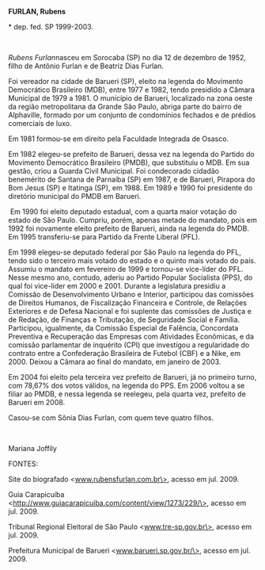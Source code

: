 **FURLAN, Rubens**

\* dep. fed. SP 1999-2003.

 

*Rubens Furlan*nasceu em Sorocaba (SP) no dia 12 de dezembro de 1952,
filho de Antônio Furlan e de Beatriz Dias Furlan.

Foi vereador na cidade de Barueri (SP), eleito na legenda do Movimento
Democrático Brasileiro (MDB), entre 1977 e 1982, tendo presidido a
Câmara Municipal de 1979 a 1981. O município de Barueri, localizado na
zona oeste da região metropolitana da Grande São Paulo, abriga parte do
bairro de Alphaville, formado por um conjunto de condomínios fechados e
de prédios comerciais de luxo.

Em 1981 formou-se em direito pela Faculdade Integrada de Osasco.

Em 1982 elegeu-se prefeito de Barueri, dessa vez na legenda do Partido
do Movimento Democrático Brasileiro (PMDB), que substituiu o MDB. Em sua
gestão, criou a Guarda Civil Municipal. Foi condecorado cidadão
benemérito de Santana de Parnaíba (SP) em 1987, e de Barueri, Pirapora
do Bom Jesus (SP) e Itatinga (SP), em 1988. Em 1989 e 1990 foi
presidente do diretório municipal do PMDB em Barueri.

 Em 1990 foi eleito deputado estadual, com a quarta maior votação do
estado de São Paulo. Cumpriu, porém, apenas metade do mandato, pois em
1992 foi novamente eleito prefeito de Barueri, ainda na legenda do PMDB.
Em 1995 transferiu-se para Partido da Frente Liberal (PFL).

Em 1998 elegeu-se deputado federal por São Paulo na legenda do PFL,
tendo sido o terceiro mais votado do estado e o quinto mais votado do
país. Assumiu o mandato em fevereiro de 1999 e tornou-se vice-líder do
PFL. Nesse mesmo ano, contudo, aderiu ao Partido Popular Socialista
(PPS), do qual foi vice-líder em 2000 e 2001. Durante a legislatura
presidiu a Comissão de Desenvolvimento Urbano e Interior, participou das
comissões de Direitos Humanos, de Fiscalização Financeira e Controle, de
Relações Exteriores e de Defesa Nacional e foi suplente das comissões de
Justiça e de Redação, de Finanças e Tributação, de Seguridade Social e
Família. Participou, igualmente, da Comissão Especial de Falência,
Concordata Preventiva e Recuperação das Empresas com Atividades
Econômicas, e da comissão parlamentar de inquérito (CPI) que investigou
a regularidade do contrato entre a Confederação Brasileira de Futebol
(CBF) e a Nike, em 2000. Deixou a Câmara ao final do mandato, em janeiro
de 2003.

Em 2004 foi eleito pela terceira vez prefeito de Barueri, já no primeiro
turno, com 78,67% dos votos válidos, na legenda do PPS. Em 2006 voltou a
se filiar ao PMDB, e nessa legenda se reelegeu, pela quarta vez,
prefeito de Barueri em 2008.

Casou-se com Sônia Dias Furlan, com quem teve quatro filhos.

 

Mariana Joffily

FONTES:

Site do biografado \<www.rubensfurlan.com.br\>, acesso em jul. 2009.

Guia Carapicuíba
\<http://www.guiacarapicuiba.com/content/view/1273/229/\>, acesso em
jul. 2009.

Tribunal Regional Eleitoral de São Paulo \<www.tre-sp.gov.br\>, acesso
em jul. 2009.

Prefeitura Municipal de Barueri \<www.barueri.sp.gov.br/\>, acesso em
jul. 2009.

 
